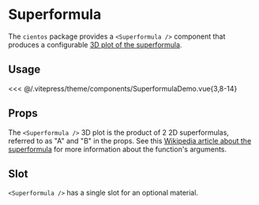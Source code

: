# Superformula

<DocsDemo>
  <SuperformulaLechesDemo />
</DocsDemo>

The `cientos` package provides a `<Superformula />` component that produces a configurable [3D plot of the superformula](https://en.wikipedia.org/wiki/Superformula).

## Usage
<DocsDemo>
  <SuperformulaDemo />
</DocsDemo>

<<< @/.vitepress/theme/components/SuperformulaDemo.vue{3,8-14}

## Props

The `<Superformula />` 3D plot is the product of 2 2D superformulas, referred to as "A" and "B" in the props. See this [Wikipedia article about the superformula](https://en.wikipedia.org/wiki/Superformula) for more information about the function's arguments.

<CientosPropsTable 
component-path="src/core/shapes/Superformula.vue" :fields="['name', 'description', 'default']"
:on-get-value="({propName, fieldName, value}) => {
  if (propName === 'numArmsA' && fieldName === 'description') {
    return 'For A, number of radial arms/ripples'
  }
  return value
}"
/>

## Slot

`<Superformula />` has a single slot for an optional material.